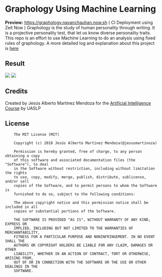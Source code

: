 # Graphology Using Machine Learning

**Preview:** https://graphology.navanchauhan.now.sh ( CI Deployment using Zeit Now )
Graphology is the study of human personality through writing. It is a projective personality test, that let us know diverse personality traits.
This repo is an effort to use Machine Learning to do an analysis using fixed rules of graphology. A more detailed log and explanation about this project is [here](https://github.com/jesusmartinoza/Graphology-ML/blob/master/Report.pdf)

## Result
![](https://github.com/jesusmartinoza/Graphology-ML/blob/master/Assets/web-platform1.png?raw=true)
![](https://github.com/jesusmartinoza/Graphology-ML/blob/master/Assets/web-platform2.png?raw=true)

## Credits
Created by Jesús Alberto Martínez Mendoza for the [Artificial Intelligence Course](chrome-extension://oemmndcbldboiebfnladdacbdfmadadm/https://infocomp.ingenieria.uaslp.mx/cominf/public/docs/temarios/2812.pdf) by UASLP


## License
```
    The MIT License (MIT)

    Copyright (c) 2018 Jesús Alberto Martínez Mendoza(@jesusmartinoza)

    Permission is hereby granted, free of charge, to any person obtaining a copy
    of this software and associated documentation files (the "Software"), to deal
    in the Software without restriction, including without limitation the rights
    to use, copy, modify, merge, publish, distribute, sublicense, and/or sell
    copies of the Software, and to permit persons to whom the Software is
    furnished to do so, subject to the following conditions:

    The above copyright notice and this permission notice shall be included in all
    copies or substantial portions of the Software.

    THE SOFTWARE IS PROVIDED "AS IS", WITHOUT WARRANTY OF ANY KIND, EXPRESS OR
    IMPLIED, INCLUDING BUT NOT LIMITED TO THE WARRANTIES OF MERCHANTABILITY,
    FITNESS FOR A PARTICULAR PURPOSE AND NONINFRINGEMENT. IN NO EVENT SHALL THE
    AUTHORS OR COPYRIGHT HOLDERS BE LIABLE FOR ANY CLAIM, DAMAGES OR OTHER
    LIABILITY, WHETHER IN AN ACTION OF CONTRACT, TORT OR OTHERWISE, ARISING FROM,
    OUT OF OR IN CONNECTION WITH THE SOFTWARE OR THE USE OR OTHER DEALINGS IN THE
    SOFTWARE.

```
